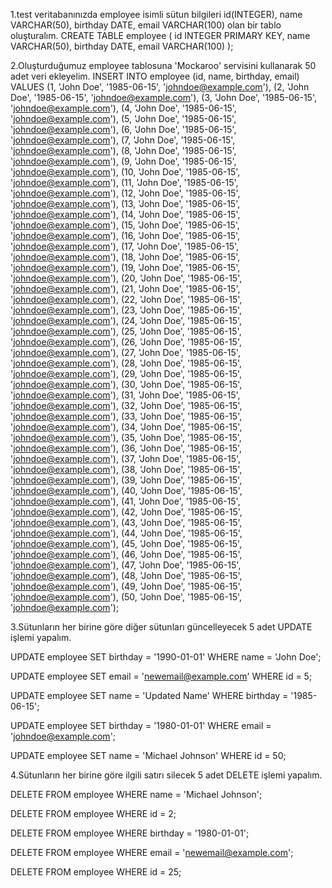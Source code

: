 1.test veritabanınızda employee isimli sütun bilgileri id(INTEGER), name VARCHAR(50), birthday DATE, email VARCHAR(100) olan bir tablo oluşturalım.
CREATE TABLE employee (
id INTEGER PRIMARY KEY,
name VARCHAR(50),
birthday DATE,
email VARCHAR(100)
);

2.Oluşturduğumuz employee tablosuna 'Mockaroo' servisini kullanarak 50 adet veri ekleyelim.
INSERT INTO employee (id, name, birthday, email) VALUES
(1, 'John Doe', '1985-06-15', 'johndoe@example.com'),
(2, 'John Doe', '1985-06-15', 'johndoe@example.com'),
(3, 'John Doe', '1985-06-15', 'johndoe@example.com'),
(4, 'John Doe', '1985-06-15', 'johndoe@example.com'),
(5, 'John Doe', '1985-06-15', 'johndoe@example.com'),
(6, 'John Doe', '1985-06-15', 'johndoe@example.com'),
(7, 'John Doe', '1985-06-15', 'johndoe@example.com'),
(8, 'John Doe', '1985-06-15', 'johndoe@example.com'),
(9, 'John Doe', '1985-06-15', 'johndoe@example.com'),
(10, 'John Doe', '1985-06-15', 'johndoe@example.com'),
(11, 'John Doe', '1985-06-15', 'johndoe@example.com'),
(12, 'John Doe', '1985-06-15', 'johndoe@example.com'),
(13, 'John Doe', '1985-06-15', 'johndoe@example.com'),
(14, 'John Doe', '1985-06-15', 'johndoe@example.com'),
(15, 'John Doe', '1985-06-15', 'johndoe@example.com'),
(16, 'John Doe', '1985-06-15', 'johndoe@example.com'),
(17, 'John Doe', '1985-06-15', 'johndoe@example.com'),
(18, 'John Doe', '1985-06-15', 'johndoe@example.com'),
(19, 'John Doe', '1985-06-15', 'johndoe@example.com'),
(20, 'John Doe', '1985-06-15', 'johndoe@example.com'),
(21, 'John Doe', '1985-06-15', 'johndoe@example.com'),
(22, 'John Doe', '1985-06-15', 'johndoe@example.com'),
(23, 'John Doe', '1985-06-15', 'johndoe@example.com'),
(24, 'John Doe', '1985-06-15', 'johndoe@example.com'),
(25, 'John Doe', '1985-06-15', 'johndoe@example.com'),
(26, 'John Doe', '1985-06-15', 'johndoe@example.com'),
(27, 'John Doe', '1985-06-15', 'johndoe@example.com'),
(28, 'John Doe', '1985-06-15', 'johndoe@example.com'),
(29, 'John Doe', '1985-06-15', 'johndoe@example.com'),
(30, 'John Doe', '1985-06-15', 'johndoe@example.com'),
(31, 'John Doe', '1985-06-15', 'johndoe@example.com'),
(32, 'John Doe', '1985-06-15', 'johndoe@example.com'),
(33, 'John Doe', '1985-06-15', 'johndoe@example.com'),
(34, 'John Doe', '1985-06-15', 'johndoe@example.com'),
(35, 'John Doe', '1985-06-15', 'johndoe@example.com'),
(36, 'John Doe', '1985-06-15', 'johndoe@example.com'),
(37, 'John Doe', '1985-06-15', 'johndoe@example.com'),
(38, 'John Doe', '1985-06-15', 'johndoe@example.com'),
(39, 'John Doe', '1985-06-15', 'johndoe@example.com'),
(40, 'John Doe', '1985-06-15', 'johndoe@example.com'),
(41, 'John Doe', '1985-06-15', 'johndoe@example.com'),
(42, 'John Doe', '1985-06-15', 'johndoe@example.com'),
(43, 'John Doe', '1985-06-15', 'johndoe@example.com'),
(44, 'John Doe', '1985-06-15', 'johndoe@example.com'),
(45, 'John Doe', '1985-06-15', 'johndoe@example.com'),
(46, 'John Doe', '1985-06-15', 'johndoe@example.com'),
(47, 'John Doe', '1985-06-15', 'johndoe@example.com'),
(48, 'John Doe', '1985-06-15', 'johndoe@example.com'),
(49, 'John Doe', '1985-06-15', 'johndoe@example.com'),
(50, 'John Doe', '1985-06-15', 'johndoe@example.com');

3.Sütunların her birine göre diğer sütunları güncelleyecek 5 adet UPDATE işlemi yapalım.

UPDATE employee
SET birthday = '1990-01-01'
WHERE name = 'John Doe';

UPDATE employee
SET email = 'newemail@example.com'
WHERE id = 5;

UPDATE employee
SET name = 'Updated Name'
WHERE birthday = '1985-06-15';

UPDATE employee
SET birthday = '1980-01-01'
WHERE email = 'johndoe@example.com';

UPDATE employee
SET name = 'Michael Johnson'
WHERE id = 50;

4.Sütunların her birine göre ilgili satırı silecek 5 adet DELETE işlemi yapalım.

DELETE FROM employee
WHERE name = 'Michael Johnson';

DELETE FROM employee
WHERE id = 2;

DELETE FROM employee
WHERE birthday = '1980-01-01';

DELETE FROM employee
WHERE email = 'newemail@example.com';

DELETE FROM employee
WHERE id = 25;
